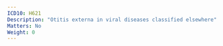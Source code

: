 ```yaml
---
ICD10: H621
Description: "Otitis externa in viral diseases classified elsewhere"
Matters: No
Weight: 0
---
```

